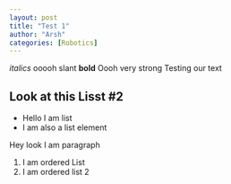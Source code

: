 ```yaml
---
layout: post
title: "Test 1"
author: "Arsh"
categories: [Robotics]
---
```


*italics* ooooh slant
**bold** Oooh very strong
Testing our text

## Look at this Lisst #2

* Hello I am list
* I am also a list element

Hey look I am paragraph

1. I am ordered List
2. I am ordered list 2